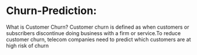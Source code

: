 # Churn-Prediction:
What is Customer Churn? Customer churn is defined as when customers or subscribers discontinue doing business with a firm or service.To reduce customer churn, telecom companies need to predict which customers are at high risk of churn
